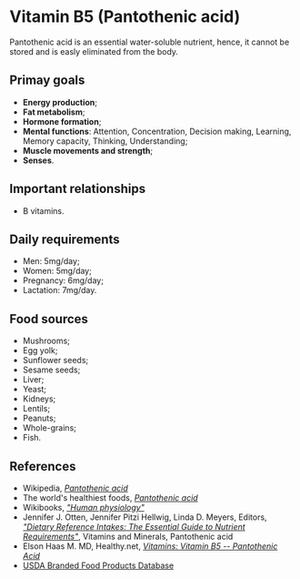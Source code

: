 # Vitamin B5 (Pantothenic acid)
Pantothenic acid is an essential water-soluble nutrient, hence, it cannot be stored and is easly eliminated from the body.

## Primay goals
- __Energy production__;
- __Fat metabolism__;
- __Hormone formation__;
- __Mental functions__: Attention, Concentration, Decision making, Learning, Memory capacity, Thinking, Understanding;
- __Muscle movements and strength__;
- __Senses__.

## Important relationships
- B vitamins.

## Daily requirements
- Men: 5mg/day;
- Women: 5mg/day;
- Pregnancy: 6mg/day;
- Lactation: 7mg/day.

## Food sources
- Mushrooms;
- Egg yolk;
- Sunflower seeds;
- Sesame seeds;
- Liver;
- Yeast;
- Kidneys;
- Lentils;
- Peanuts;
- Whole-grains;
- Fish.

## References
- Wikipedia, [_Pantothenic acid_](https://en.wikipedia.org/wiki/Pantothenic_acid)
- The world's healthiest foods, [_Pantothenic acid_](http://www.whfoods.com/genpage.php?tname=nutrient&dbid=87)
- Wikibooks, [_"Human physiology"_](https://en.Wikibooks.org/wiki/Human_Physiology/Nutrition#Vitamins)
- Jennifer J. Otten, Jennifer Pitzi Hellwig, Linda D. Meyers, Editors, [_"Dietary Reference Intakes: The Essential Guide to Nutrient Requirements"_](https://www.amazon.com/Dietary-Reference-Intakes-Essential-Requirements/dp/0309157420), Vitamins and Minerals, Pantothenic acid
- Elson Haas M. MD, Healthy.net, [_Vitamins: Vitamin B5 -- Pantothenic Acid_](http://www.healthy.net/Health/Article/Vitamin_B5_Pantothenic_Acid/2127)
- [USDA Branded Food Products Database](https://ndb.nal.usda.gov/ndb/nutrients/report/nutrientsfrm?max=1000&offset=0&totCount=0&nutrient1=410&nutrient2=&nutrient3=&subset=0&sort=c&measureby=g)